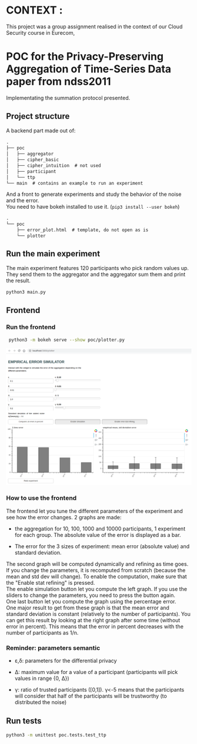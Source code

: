 # CONTEXT : 

This project was a group assignment realised in the context of our Cloud Security course in Eurecom, 

# POC for the Privacy-Preserving Aggregation of Time-Series Data paper from ndss2011

Implementating the summation protocol presented.

## Project structure

A backend part made out of:

```
.
├── poc
│   ├── aggregator
│   ├── cipher_basic
│   ├── cipher_intuition  # not used
│   ├── participant
│   └── ttp
└── main  # contains an example to run an experiment
```

And a front to generate experiments and study the behavior of the noise and the error.  
You need to have bokeh installed to use it. (`pip3 install --user bokeh`)

```
.
└── poc
    ├── error_plot.html  # template, do not open as is
    └── plotter

```

## Run the main experiment

The main experiment features 120 participants who pick random values up. They send them to the aggregator and the aggregator sum them and print the result.

```bash
python3 main.py
```

## Frontend

### Run the frontend

```bash
 python3 -m bokeh serve --show poc/plotter.py
 ```

![alt text](screenshots/frontend.png "frontend preview")

### How to use the frontend

The frontend let you tune the different parameters of the experiment and see how the error changes.
2 graphs are made:

- the aggregation for 10, 100, 1000 and 10000 participants, 1 experiment for each group. The absolute value of the error is displayed as a bar.

- The error for the 3 sizes of experiment: mean error (absolute value) and standard deviation.

The second graph will be computed dynamically and refining as time goes. If you change the parameters, it is recomputed from scratch (because the mean and std dev will change). To enable the computation, make sure that the "Enable stat refining" is pressed.  
The enable simulation button let you compute the left graph. If you use the sliders to change the parameters, you need to press the button again.  
One last button let you compute the graph using the percentage error.  
One major result to get from these graph is that the mean error and standard deviation is constant (relatively to the number of participants). You can get this result by looking at the right graph after some time (without error in percent). This means that the error in percent decreases with the number of participants as 1/n.  

### Reminder: parameters semantic

- ε,δ: parameters for the differential privacy

- Δ: maximum value for a value of a participant (participants will pick values in range {0, Δ})

- γ: ratio of trusted participants ([0,1]). γ<-5 means that the participants will consider that half of the participants will be trustworthy (to distributed the noise)

## Run tests

```bash
python3 -m unittest poc.tests.test_ttp
```

